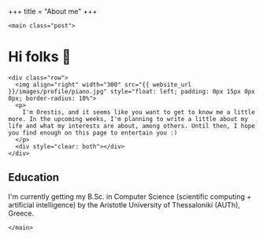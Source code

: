 +++
title = "About me"
+++

~~~
<main class="post">
~~~


# Hi folks &#128075;
~~~
<div class="row">
  <img align="right" width="300" src="{{ website_url }}/images/profile/piano.jpg" style="float: left; padding: 0px 15px 0px 0px; border-radius: 10%">
  <p>
    I'm Orestis, and it seems like you want to get to know me a little more. In the upcoming weeks, I'm planning to write a little about my life and what my interests are about, among others. Until then, I hope you find enough on this page to entertain you :)
  </p>
  <div style="clear: both"></div>
</div>
~~~

## Education
I'm currently getting my B.Sc. in Computer Science (scientific computing + artificial intelligence) by the Aristotle University of Thessaloniki (AUTh), Greece.

~~~
</main>
~~~
